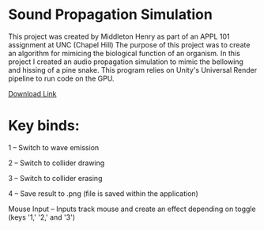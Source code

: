 # Sound Propagation Simulation
This project was created by Middleton Henry as part of an APPL 101 assignment at UNC (Chapel Hill)
The purpose of this project was to create an algorithm for mimicing the biological function of an organism. In this project I created an audio propagation simulation to mimic the bellowing and hissing of a pine snake. This program relies on Unity's Universal Render pipeline to run code on the GPU.

[Download Link](https://www.dropbox.com/scl/fo/qvzm45nxunxpxxyq2df6j/AGLludkg0mG9i1b-WD6plJU?rlkey=3xta7donr5acc72elaqi4uorw&st=4pmhprgh&dl=0)

# Key binds:
1 – Switch to wave emission

2 – Switch to collider drawing 

3 – Switch to collider erasing

4 – Save result to .png (file is saved within the application)

Mouse Input – Inputs track mouse and create an effect depending on toggle (keys '1,' '2,' and '3')

